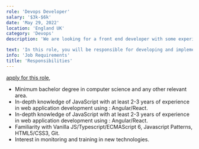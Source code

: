 ```yaml
---
role: 'Devops Developer'
salary: '$3k-$6k'
date: 'May 29, 2022'
location: 'England UK'
category: 'Devops'
description: 'We are looking for a front end developer with some experience in JavaScript, React/Angular technologies to join a dynamic team within a digital agency.'

text: 'In this role, you will be responsible for developing and implementing user interface components using React.js concepts and workflow such as Redux, Flux, and Webpack.'
info: 'Job Requirements'
title: 'Responsibilities'
---
```


[apply for this role](https://www.randstad.ch/jobs/s-it/front-end-developer_geneve_39520491/?utm_source=indeed&igbTracker=640690341&utm_campaign=igb_advertising_IT&utm_medium=igb+cpc&utm_content=Front+End+Developer+%2817686%29+%5B0bcd2f08604ecabb_7b2e2cfe72295%5D),

- Minimum bachelor degree in computer science and any other relevant area.
- In-depth knowledge of JavaScript with at least 2-3 years of experience in web application development using : Angular/React.
- In-depth knowledge of JavaScript with at least 2-3 years of experience in web application development using : Angular/React.
- Familiarity with Vanilla JS/Typescript/ECMAScript 6, Javascript Patterns, HTML5/CSS3, Git.
- Interest in monitoring and training in new technologies.
